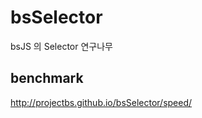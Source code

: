 bsSelector
==========
bsJS 의 Selector 연구나무

## benchmark
http://projectbs.github.io/bsSelector/speed/